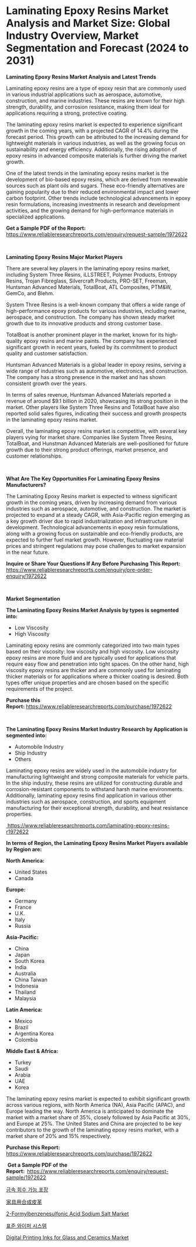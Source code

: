 <p><h1>Laminating Epoxy Resins Market Analysis and Market Size: Global Industry Overview, Market Segmentation and Forecast (2024 to 2031)</h1></p><p><strong>Laminating Epoxy Resins Market Analysis and Latest Trends</strong></p>
<p><p>Laminating epoxy resins are a type of epoxy resin that are commonly used in various industrial applications such as aerospace, automotive, construction, and marine industries. These resins are known for their high strength, durability, and corrosion resistance, making them ideal for applications requiring a strong, protective coating.</p><p>The laminating epoxy resins market is expected to experience significant growth in the coming years, with a projected CAGR of 14.4% during the forecast period. This growth can be attributed to the increasing demand for lightweight materials in various industries, as well as the growing focus on sustainability and energy efficiency. Additionally, the rising adoption of epoxy resins in advanced composite materials is further driving the market growth.</p><p>One of the latest trends in the laminating epoxy resins market is the development of bio-based epoxy resins, which are derived from renewable sources such as plant oils and sugars. These eco-friendly alternatives are gaining popularity due to their reduced environmental impact and lower carbon footprint. Other trends include technological advancements in epoxy resin formulations, increasing investments in research and development activities, and the growing demand for high-performance materials in specialized applications.</p></p>
<p><strong>Get a Sample PDF of the Report:&nbsp;</strong> <a href="https://www.reliableresearchreports.com/enquiry/request-sample/1972622">https://www.reliableresearchreports.com/enquiry/request-sample/1972622</a></p>
<p>&nbsp;</p>
<p><strong>Laminating Epoxy Resins Major Market Players</strong></p>
<p><p>There are several key players in the laminating epoxy resins market, including System Three Resins, iLLSTREET, Polymer Products, Entropy Resins, Trojan Fibreglass, Silvercraft Products, PRO-SET, Freeman, Huntsman Advanced Materials, TotalBoat, ATL Composites, PTM&W, GemCo, and Blehm.</p><p>System Three Resins is a well-known company that offers a wide range of high-performance epoxy products for various industries, including marine, aerospace, and construction. The company has shown steady market growth due to its innovative products and strong customer base.</p><p>TotalBoat is another prominent player in the market, known for its high-quality epoxy resins and marine paints. The company has experienced significant growth in recent years, fueled by its commitment to product quality and customer satisfaction.</p><p>Huntsman Advanced Materials is a global leader in epoxy resins, serving a wide range of industries such as automotive, electronics, and construction. The company has a strong presence in the market and has shown consistent growth over the years.</p><p>In terms of sales revenue, Huntsman Advanced Materials reported a revenue of around $9.1 billion in 2020, showcasing its strong position in the market. Other players like System Three Resins and TotalBoat have also reported solid sales figures, indicating their success and growth prospects in the laminating epoxy resins market.</p><p>Overall, the laminating epoxy resins market is competitive, with several key players vying for market share. Companies like System Three Resins, TotalBoat, and Hunstman Advanced Materials are well-positioned for future growth due to their strong product offerings, market presence, and customer relationships.</p></p>
<p>&nbsp;</p>
<p><strong>What Are The Key Opportunities For Laminating Epoxy Resins Manufacturers?</strong></p>
<p><p>The Laminating Epoxy Resins market is expected to witness significant growth in the coming years, driven by increasing demand from various industries such as aerospace, automotive, and construction. The market is projected to expand at a steady CAGR, with Asia-Pacific region emerging as a key growth driver due to rapid industrialization and infrastructure development. Technological advancements in epoxy resin formulations, along with a growing focus on sustainable and eco-friendly products, are expected to further fuel market growth. However, fluctuating raw material prices and stringent regulations may pose challenges to market expansion in the near future.</p></p>
<p><strong>Inquire or Share Your Questions If Any Before Purchasing This Report:</strong> <a href="https://www.reliableresearchreports.com/enquiry/pre-order-enquiry/1972622">https://www.reliableresearchreports.com/enquiry/pre-order-enquiry/1972622</a></p>
<p>&nbsp;</p>
<p><strong>Market Segmentation</strong></p>
<p><strong>The Laminating Epoxy Resins Market Analysis by types is segmented into:</strong></p>
<p><ul><li>Low Viscosity</li><li>High Viscosity</li></ul></p>
<p><p>Laminating epoxy resins are commonly categorized into two main types based on their viscosity: low viscosity and high viscosity. Low viscosity epoxy resins are more fluid and are typically used for applications that require easy flow and penetration into tight spaces. On the other hand, high viscosity epoxy resins are thicker and are commonly used for laminating thicker materials or for applications where a thicker coating is desired. Both types offer unique properties and are chosen based on the specific requirements of the project.</p></p>
<p><strong>Purchase this Report:&nbsp;</strong><a href="https://www.reliableresearchreports.com/purchase/1972622">https://www.reliableresearchreports.com/purchase/1972622</a></p>
<p>&nbsp;</p>
<p><strong>The Laminating Epoxy Resins Market Industry Research by Application is segmented into:</strong></p>
<p><ul><li>Automobile Industry</li><li>Ship Industry</li><li>Others</li></ul></p>
<p><p>Laminating epoxy resins are widely used in the automobile industry for manufacturing lightweight and strong composite materials for vehicle parts. In the ship industry, these resins are utilized for constructing durable and corrosion-resistant components to withstand harsh marine environments. Additionally, laminating epoxy resins find application in various other industries such as aerospace, construction, and sports equipment manufacturing for their exceptional strength, durability, and heat resistance properties.</p></p>
<p><a href="https://www.reliableresearchreports.com/laminating-epoxy-resins-r1972622">&nbsp;https://www.reliableresearchreports.com/laminating-epoxy-resins-r1972622</a></p>
<p><strong>In terms of Region, the Laminating Epoxy Resins Market Players available by Region are:</strong></p>
<p>
    <p> <strong> North America: </strong>
        <ul>
            <li>United States</li>
            <li>Canada</li>
        </ul>
        </p> 
    <p> <strong> Europe: </strong>
        <ul>
            <li>Germany</li>
            <li>France</li>
            <li>U.K.</li>
            <li>Italy</li>
            <li>Russia</li>
        </ul>
        </p> 
    <p> <strong> Asia-Pacific: </strong>
        <ul>
            <li>China</li>
            <li>Japan</li>
            <li>South Korea</li>
            <li>India</li>
            <li>Australia</li>
            <li>China Taiwan</li>
            <li>Indonesia</li>
            <li>Thailand</li>
            <li>Malaysia</li>
        </ul>
        </p> 
    <p> <strong> Latin America: </strong>
        <ul>
            <li>Mexico</li>
            <li>Brazil</li>
            <li>Argentina Korea</li>
            <li>Colombia</li>
        </ul>
        </p> 
    <p> <strong> Middle East & Africa: </strong>
        <ul>
            <li>Turkey</li>
            <li>Saudi</li>
            <li>Arabia</li>
            <li>UAE</li>
            <li>Korea</li>
        </ul>
    </p>
    </p>
<p><p>The laminating epoxy resins market is expected to exhibit significant growth across various regions, with North America (NA), Asia Pacific (APAC), and Europe leading the way. North America is anticipated to dominate the market with a market share of 35%, closely followed by Asia Pacific at 30%, and Europe at 25%. The United States and China are projected to be key contributors to the growth of the laminating epoxy resins market, with a market share of 20% and 15% respectively.</p></p>
<p><strong>Purchase this Report: </strong><a href="https://www.reliableresearchreports.com/purchase/1972622">https://www.reliableresearchreports.com/purchase/1972622</a></p>
<p>&nbsp;<strong>Get a Sample PDF of the Report:&nbsp;&nbsp;</strong><a href="https://www.reliableresearchreports.com/enquiry/request-sample/1972622">https://www.reliableresearchreports.com/enquiry/request-sample/1972622</a></p>
<p><strong></strong></p>
<p><p><a href="https://github.com/Jackieshlerin98056/Market-Research-Report-List-1/blob/main/8235109145538.md">금속 회수 가능 포장</a></p><p><a href="https://github.com/ChloeConn27/Market-Research-Report-List-1/blob/main/5101710139223.md">家具用合成皮革</a></p><p><a href="https://github.com/kosella/Market-Research-Report-List-3/blob/main/2-formylbenzenesulfonic-acid-sodium-salt-market.md">2-Formylbenzenesulfonic Acid Sodium Salt Market</a></p><p><a href="https://github.com/bbbexter1/Market-Research-Report-List-1/blob/main/2732229145539.md">표준 와이퍼 시스템</a></p><p><a href="https://github.com/nathandecarvalho/Market-Research-Report-List-3/blob/main/digital-printing-inks-for-glass-and-ceramics-market.md">Digital Printing Inks for Glass and Ceramics Market</a></p></p>